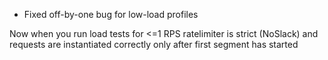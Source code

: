 - Fixed off-by-one bug for low-load profiles

Now when you run load tests for <=1 RPS ratelimiter is strict (NoSlack) and requests are instantiated correctly only after first segment has started
